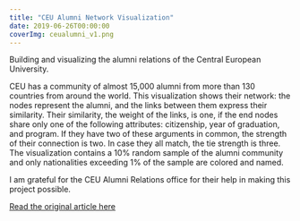 ```yaml
---
title: "CEU Alumni Network Visualization"
date: 2019-06-26T00:00:00
coverImg: ceualumni_v1.png
---
```


Building and visualizing the alumni relations of the Central European University.

<!--more-->

CEU has a community of almost 15,000 alumni from more than 130 countries from around the world. This visualization shows their network: the nodes represent the alumni, and the links between them express their similarity. Their similarity, the weight of the links, is one, if the end nodes share only one of the following attributes: citizenship, year of graduation, and program. If they have two of these arguments in common, the strength of their connection is two. In case they all match, the tie strength is three. The visualization contains a 10% random sample of the alumni community and only nationalities exceeding 1% of the sample are colored and named.


I am grateful for the CEU Alumni Relations office for their help in making this project possible.


[Read the original article here](https://networkdatascience.ceu.edu/node/529)
